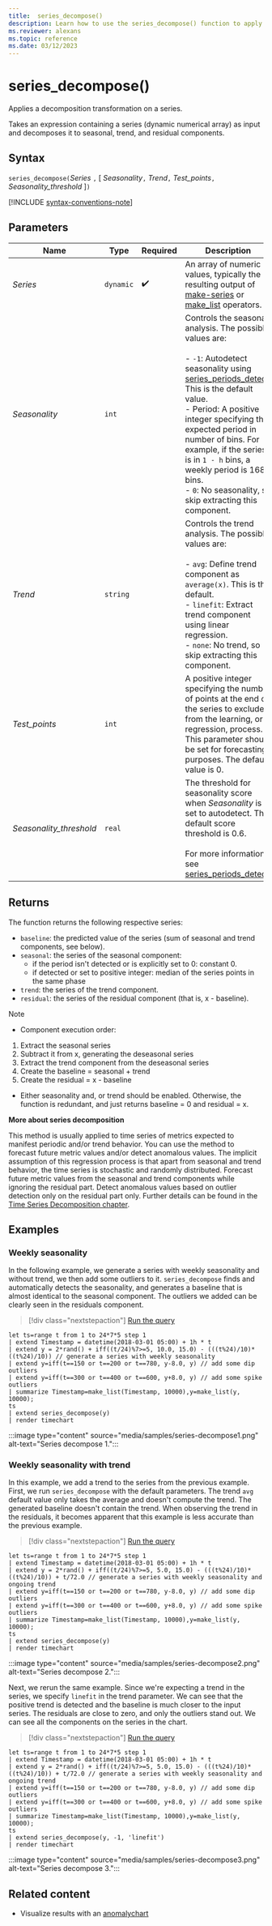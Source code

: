 ```yaml
---
title:  series_decompose()
description: Learn how to use the series_decompose() function to apply a decomposition transformation on a series.
ms.reviewer: alexans
ms.topic: reference
ms.date: 03/12/2023
---
```

# series_decompose()

Applies a decomposition transformation on a series.  

Takes an expression containing a series (dynamic numerical array) as input and decomposes it to seasonal, trend, and residual components.

## Syntax

`series_decompose(`*Series* `,` [ *Seasonality*`,` *Trend*`,` *Test_points*`,` *Seasonality_threshold* ]`)`

[!INCLUDE [syntax-conventions-note](../../includes/syntax-conventions-note.md)]

## Parameters

| Name | Type | Required | Description |
|--|--|--|--|
|*Series*| `dynamic` |  :heavy_check_mark: | An array of numeric values, typically the resulting output of [make-series](make-series-operator.md) or [make_list](make-list-aggregation-function.md) operators.|
|*Seasonality*| `int` || Controls the seasonal analysis. The possible values are:<br/><br/>- `-1`: Autodetect seasonality using [series_periods_detect](series-periods-detect-function.md). This is the default value.<br/>- Period: A positive integer specifying the expected period in number of bins. For example, if the series is in `1 - h` bins, a weekly period is 168 bins.<br/>- `0`: No seasonality, so skip extracting this component.|
|*Trend*| `string` || Controls the trend analysis. The possible values are:<br/><br/>- `avg`: Define trend component as `average(x)`. This is the default.<br/>- `linefit`: Extract trend component using linear regression.<br/>- `none`: No trend, so skip extracting this component.<br/>
|*Test_points*| `int` || A positive integer specifying the number of points at the end of the series to exclude from the learning, or regression, process. This parameter should be set for forecasting purposes. The default value is 0.|
|*Seasonality_threshold*| `real` || The threshold for seasonality score when *Seasonality* is set to autodetect. The default score threshold is 0.6.<br/><br/>For more information, see [series_periods_detect](series-periods-detect-function.md).|

## Returns

 The function returns the following respective series:

* `baseline`: the predicted value of the series (sum of seasonal and trend components, see below).
* `seasonal`: the series of the seasonal component:
  * if the period isn't detected or is explicitly set to 0: constant 0.
  * if detected or set to positive integer: median of the series points in the same phase
* `trend`: the series of the trend component.
* `residual`: the series of the residual component (that is, x - baseline).
  
>[!NOTE]
> * Component execution order:
>
> 1. Extract the seasonal series
> 1. Subtract it from x, generating the deseasonal series
> 1. Extract the trend component from the deseasonal series
> 1. Create the baseline = seasonal + trend
> 1. Create the residual = x - baseline
>
> * Either seasonality and, or trend should be enabled. Otherwise, the function is redundant, and just returns baseline = 0 and residual = x.

**More about series decomposition**

This method is usually applied to time series of metrics expected to manifest periodic and/or trend behavior. You can use the method to  forecast future metric values and/or detect anomalous values. The implicit assumption of this regression process is that apart from seasonal and trend behavior, the time series is stochastic and randomly distributed. Forecast future metric values from the seasonal and trend components while ignoring the residual part. Detect anomalous values based on outlier detection only on the residual part only. Further details can be found in the [Time Series Decomposition chapter](https://otexts.com/fpp2/decomposition.html).

## Examples

### Weekly seasonality

In the following example, we generate a series with weekly seasonality and without trend, we then add some outliers to it. `series_decompose` finds and automatically detects the seasonality, and generates a baseline that is almost identical to the seasonal component. The outliers we added can be clearly seen in the residuals component.

> [!div class="nextstepaction"]
> <a href="https://dataexplorer.azure.com/clusters/help/databases/Samples?query=H4sIAAAAAAAAA21QQW7CMBC884q9IDkpIXYgBbVyX9E7svACFnEc2Yuoqz6+m1ZADvhgzc5oZ1bTIQElHU1/RCA4xOBBAQVo1uWmbCERDkzMfgC/CHsLn85jIuMH0GANIfEsGqm2lVxVUoFs36Qs4AXUCUp2fGxm3mhKTrJi1N3hIATVzbqYbz50uwAll5L/dsnrFQgW5yzWShblBBdQ13DEHiOHg4GE0WGCq6MTXBHPXWbKpNCbzlGepOsxkLRWrYQQgVEjb2iz5eRcbccD8l+CsRZS8AjWDRAu1DmM6Ynb6u6xvqNXOdq8PHNLgzvj1C9dvDfRfeOjWO3NGXedSyTu3NgOv2KRJ2q+se8zSpOi/yvZWdwHP4SEIhcsRpaQ72PL/clE+gWepuS1+gEAAA==" target="_blank">Run the query</a>

```kusto
let ts=range t from 1 to 24*7*5 step 1 
| extend Timestamp = datetime(2018-03-01 05:00) + 1h * t 
| extend y = 2*rand() + iff((t/24)%7>=5, 10.0, 15.0) - (((t%24)/10)*((t%24)/10)) // generate a series with weekly seasonality
| extend y=iff(t==150 or t==200 or t==780, y-8.0, y) // add some dip outliers
| extend y=iff(t==300 or t==400 or t==600, y+8.0, y) // add some spike outliers
| summarize Timestamp=make_list(Timestamp, 10000),y=make_list(y, 10000);
ts 
| extend series_decompose(y)
| render timechart  
```

:::image type="content" source="media/samples/series-decompose1.png" alt-text="Series decompose 1.":::

### Weekly seasonality with trend

In this example, we add a trend to the series from the previous example. First, we run `series_decompose` with the default parameters. The trend `avg` default value only takes the average and doesn't compute the trend. The generated baseline doesn't contain the trend. When observing the trend in the residuals, it becomes apparent that this example is less accurate than the previous example.

> [!div class="nextstepaction"]
> <a href="https://dataexplorer.azure.com/clusters/help/databases/Samples?query=H4sIAAAAAAAAA21RQW7CMBC884q5ICWBECeQBrVKX9E7ssgSLJI4shdRV318N6qAHPDBGs9oZ0fjjhjsa6eHlsA4OdsjB1sUu6RKSnimUYjFL+ibaWjwZXryrPsRNRrNxPKOCpXvU7VNVQ5VvisVY4X8jEQcn5NBJopENjXRpJvTKYo4K3bxsvqsyzXKjVojlztGiki0pWhZruJkhqdJzqpio5BlaGkgJyGg4ckZ8rgZPuNGdOmCUNrbQXeGA2Qr7NBaM7RgJ3FmueopCtd1XipYB0GFuqNqL6FCup+yhXjaqZsG3vaExoywV+4MOf/Cbfvw2D3Qm5psVq/c/GguNPfz177XzvzQs/K61xc6dMZz9OCkMiUnXoeZGu7sx4L97Av+Szo0dLT9aD1FIRZxqoMkn1gez9rxH0eeYfoUAgAA" target="_blank">Run the query</a>

```kusto
let ts=range t from 1 to 24*7*5 step 1 
| extend Timestamp = datetime(2018-03-01 05:00) + 1h * t 
| extend y = 2*rand() + iff((t/24)%7>=5, 5.0, 15.0) - (((t%24)/10)*((t%24)/10)) + t/72.0 // generate a series with weekly seasonality and ongoing trend
| extend y=iff(t==150 or t==200 or t==780, y-8.0, y) // add some dip outliers
| extend y=iff(t==300 or t==400 or t==600, y+8.0, y) // add some spike outliers
| summarize Timestamp=make_list(Timestamp, 10000),y=make_list(y, 10000);
ts 
| extend series_decompose(y)
| render timechart  
```

:::image type="content" source="media/samples/series-decompose2.png" alt-text="Series decompose 2.":::

Next, we rerun the same example. Since we're expecting a trend in the series, we specify `linefit` in the trend parameter. We can see that the positive trend is detected and the baseline is much closer to the input series. The residuals are close to zero, and only the outliers stand out. We can see all the components on the series in the chart.

> [!div class="nextstepaction"]
> <a href="https://dataexplorer.azure.com/clusters/help/databases/Samples?query=H4sIAAAAAAAAA21R0Y6CMBB89yvmxQgIUlBOcxfuK+7dNLJgI1DSrvG43MffkovKg31otrO7M5NpSwz2pdN9Q2DUznbIwBb5LtpHBTzTIMDiF/TN1Ff4Mh151t2AEpVmYnkHucoOidomKoMq3pUKsUZ2RiSMz81RNvJIlKpg6pu6DgJO81243H+WRYxio2JkcodIEEhvKb00U2E0q6dNTvf5RiFN0VBPTkxAw5Mz5HEzfMaN6NKOAmlve90aHiGqsH1jTd+AndiZ+SonK1yWWaFgHaTK1b3aH8TUmBwmb2M4aeqqgrcdoTID7JVbQ86/YNs+OHaP6k1NNOtXbH4wF5rz+WvXaWd+6Bl52ekLHVvjOXhgEpmSE8bjrDve0Y8F+9kX/Id0rOhku8F6mgaTLMaqNT3VhlehzE7pkNgVhdNZO/4DpkIQcyMCAAA=" target="_blank">Run the query</a>

```kusto
let ts=range t from 1 to 24*7*5 step 1 
| extend Timestamp = datetime(2018-03-01 05:00) + 1h * t 
| extend y = 2*rand() + iff((t/24)%7>=5, 5.0, 15.0) - (((t%24)/10)*((t%24)/10)) + t/72.0 // generate a series with weekly seasonality and ongoing trend
| extend y=iff(t==150 or t==200 or t==780, y-8.0, y) // add some dip outliers
| extend y=iff(t==300 or t==400 or t==600, y+8.0, y) // add some spike outliers
| summarize Timestamp=make_list(Timestamp, 10000),y=make_list(y, 10000);
ts 
| extend series_decompose(y, -1, 'linefit')
| render timechart  
```

:::image type="content" source="media/samples/series-decompose3.png" alt-text="Series decompose 3.":::

## Related content

* Visualize results with an [anomalychart](visualization-anomalychart.md)
